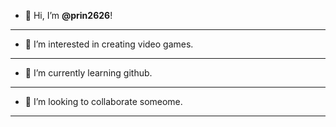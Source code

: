 - 👋 Hi, I’m **@prin2626**!  
***
- 👀 I’m interested in creating video games.
***  
- 🌱 I’m currently learning github.
***  
- 💞️ I’m looking to collaborate someome.
***  

<!---
prin2626/prin2626 is a ✨ special ✨ repository because its `README.md` (this file) appears on your GitHub profile.
You can click the Preview link to take a look at your changes.
--->
